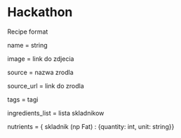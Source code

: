 # Hackathon

Recipe format

name = string

image = link do zdjecia

source = nazwa zrodla

source_url = link do zrodla

tags = tagi

ingredients_list = lista skladnikow

nutrients = { skladnik (np Fat) : {quantity: int, unit: string}}
